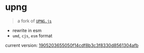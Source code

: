 # upng

> a fork of [`UPNG.js`](https://github.com/photopea/UPNG.js)

- rewrite in esm
- `umd`, `cjs`, `esm` format

current version: [1905203655050f14cdf8b3c3f8330d8561304afb](https://github.com/photopea/UPNG.js/commit/1905203655050f14cdf8b3c3f8330d8561304afb)
